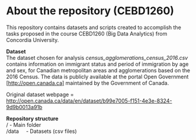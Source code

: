 # About the repository (CEBD1260)

This repository contains datasets and scripts created to accomplish the tasks proposed in the course CEBD1260 (Big Data Analytics) from Concordia University.

<b>Dataset</b><BR>
The dataset chosen for analysis <i>census_agglomerations_census_2016.csv</i> contains information on immigrant status and period of immigration by age and sex, for Canadian metropolitan areas and agglomerations based on the 2016 Census. The data is publicly available at the portal Open Government [http://open.canada.ca] maintained by the Government of Canada.
   
Original dataset webpage = http://open.canada.ca/data/en/dataset/b99e7005-f151-4e3e-8324-9d9b0013a91b
   
<b>Repository structure</b><BR>
/          - Main folder<BR>
/data     - Datasets (csv files)<BR>
